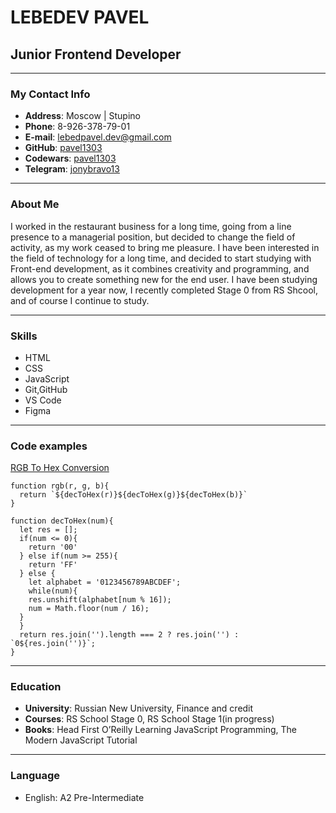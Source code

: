 # LEBEDEV PAVEL
## Junior Frontend Developer
----------------------------
### My Contact Info 

* **Address**: Moscow | Stupino
* **Phone**: 8-926-378-79-01
* **E-mail**: lebedpavel.dev@gmail.com
* **GitHub**: [pavel1303](https://github.com/pavel1303)
* **Codewars**: [pavel1303](https://www.codewars.com/users/pavel1303)
* **Telegram**: [jonybravo13](https://t.me/jonybravo13) 
-----------------------------
### About Me

   I worked in the restaurant business for a long time, going from a line presence to a managerial position,
but decided to change the field of activity, as my work ceased to bring me pleasure.
I have been interested in the field of technology for a long time, and decided to start studying with Front-end development, as it combines creativity and programming, and allows you to create something new for the end user.
I have been studying development for a year now, I recently completed Stage 0 from RS Shcool, and of course I continue to study.

-----------------------------
### Skills
* HTML
* CSS
* JavaScript
* Git,GitHub
* VS Code
* Figma
-----------------------------
### Code examples
[RGB To Hex Conversion](https://www.codewars.com/kata/513e08acc600c94f01000001) 
```
function rgb(r, g, b){
  return `${decToHex(r)}${decToHex(g)}${decToHex(b)}`
}

function decToHex(num){
  let res = [];
  if(num <= 0){
    return '00'
  } else if(num >= 255){
    return 'FF'
  } else {
    let alphabet = '0123456789ABCDEF';
    while(num){
    res.unshift(alphabet[num % 16]);
    num = Math.floor(num / 16);
  }
  }
  return res.join('').length === 2 ? res.join('') : `0${res.join('')}`;
}
```
-----------------------------
### Education
* **University**: Russian New University, Finance and credit
* **Courses**: RS School Stage 0, RS School Stage 1(in progress)
* **Books**: Head First O’Reilly Learning JavaScript Programming, The Modern JavaScript Tutorial
-----------------------------
### Language 
* English: A2 Pre-Intermediate
